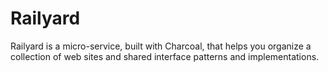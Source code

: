 Railyard
========

Railyard is a micro-service, built with Charcoal, that helps you organize a collection of web sites and shared interface patterns and implementations.
